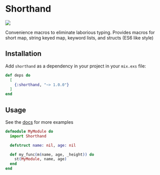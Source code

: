 # Shorthand

![](https://github.com/andrewtimberlake/shorthand/actions/workflows/elixir.yml/badge.svg)

Convenience macros to eliminate laborious typing. Provides macros for short map, string keyed map, keyword lists, and structs (ES6 like style)

## Installation

Add `shorthand` as a dependency in your project in your `mix.exs` file:

```elixir
def deps do
  [
    {:shorthand, "~> 1.0.0"}
  ]
end
```

## Usage

See the [docs](https://hexdocs.pm/shorthand) for more examples

```elixir
defmodule MyModule do
  import Shorthand

  defstruct name: nil, age: nil

  def my_func(m(name, age, _height)) do
    st(MyModule, name, age)
  end
end
```

